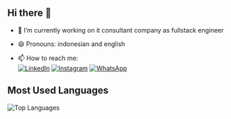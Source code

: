 ## Hi there 👋

<!--
**iskhakmuhamad/iskhakmuhamad** is a ✨ _special_ ✨ repository because its `README.md` (this file) appears on your GitHub profile.

-->

 - 🔭 I’m currently working on it consultant company as fullstack engineer
 - 😄 Pronouns: indonesian and english
 
- 📫 How to reach me: <br/>
[![LinkedIn](https://img.shields.io/badge/LinkedIn-0077B5?logo=linkedin&logoColor=white)](https://www.linkedin.com/in/muhamad-iskhak123/)
[![Instagram](https://img.shields.io/badge/Instagram-E4405F?logo=instagram&logoColor=white)](https://www.instagram.com/iskhak.muhamad_/)
[![WhatsApp](https://img.shields.io/badge/WhatsApp-25D366?logo=whatsapp&logoColor=white)](https://wa.me/+6289630896003)

## Most Used Languages

![Top Languages](https://github-readme-stats.vercel.app/api/top-langs/?username=iskhakmuhamad&layout=compact&theme=dark)
